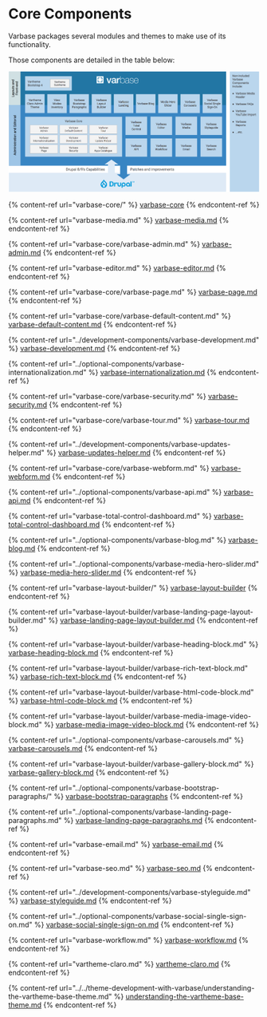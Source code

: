 # Core Components

Varbase packages several modules and themes to make use of its functionality.&#x20;

Those components are detailed in the table below:

![Varbase Components Diagram](<../../../.gitbook/assets/varbase components.png>)

{% content-ref url="varbase-core/" %}
[varbase-core](varbase-core/)
{% endcontent-ref %}

{% content-ref url="varbase-media.md" %}
[varbase-media.md](varbase-media.md)
{% endcontent-ref %}

{% content-ref url="varbase-core/varbase-admin.md" %}
[varbase-admin.md](varbase-core/varbase-admin.md)
{% endcontent-ref %}

{% content-ref url="varbase-editor.md" %}
[varbase-editor.md](varbase-editor.md)
{% endcontent-ref %}

{% content-ref url="varbase-core/varbase-page.md" %}
[varbase-page.md](varbase-core/varbase-page.md)
{% endcontent-ref %}

{% content-ref url="varbase-core/varbase-default-content.md" %}
[varbase-default-content.md](varbase-core/varbase-default-content.md)
{% endcontent-ref %}

{% content-ref url="../development-components/varbase-development.md" %}
[varbase-development.md](../development-components/varbase-development.md)
{% endcontent-ref %}

{% content-ref url="../optional-components/varbase-internationalization.md" %}
[varbase-internationalization.md](../optional-components/varbase-internationalization.md)
{% endcontent-ref %}

{% content-ref url="varbase-core/varbase-security.md" %}
[varbase-security.md](varbase-core/varbase-security.md)
{% endcontent-ref %}

{% content-ref url="varbase-core/varbase-tour.md" %}
[varbase-tour.md](varbase-core/varbase-tour.md)
{% endcontent-ref %}

{% content-ref url="../development-components/varbase-updates-helper.md" %}
[varbase-updates-helper.md](../development-components/varbase-updates-helper.md)
{% endcontent-ref %}

{% content-ref url="varbase-core/varbase-webform.md" %}
[varbase-webform.md](varbase-core/varbase-webform.md)
{% endcontent-ref %}

{% content-ref url="../optional-components/varbase-api.md" %}
[varbase-api.md](../optional-components/varbase-api.md)
{% endcontent-ref %}

{% content-ref url="varbase-total-control-dashboard.md" %}
[varbase-total-control-dashboard.md](varbase-total-control-dashboard.md)
{% endcontent-ref %}

{% content-ref url="../optional-components/varbase-blog.md" %}
[varbase-blog.md](../optional-components/varbase-blog.md)
{% endcontent-ref %}

{% content-ref url="../optional-components/varbase-media-hero-slider.md" %}
[varbase-media-hero-slider.md](../optional-components/varbase-media-hero-slider.md)
{% endcontent-ref %}

{% content-ref url="varbase-layout-builder/" %}
[varbase-layout-builder](varbase-layout-builder/)
{% endcontent-ref %}

{% content-ref url="varbase-layout-builder/varbase-landing-page-layout-builder.md" %}
[varbase-landing-page-layout-builder.md](varbase-layout-builder/varbase-landing-page-layout-builder.md)
{% endcontent-ref %}

{% content-ref url="varbase-layout-builder/varbase-heading-block.md" %}
[varbase-heading-block.md](varbase-layout-builder/varbase-heading-block.md)
{% endcontent-ref %}

{% content-ref url="varbase-layout-builder/varbase-rich-text-block.md" %}
[varbase-rich-text-block.md](varbase-layout-builder/varbase-rich-text-block.md)
{% endcontent-ref %}

{% content-ref url="varbase-layout-builder/varbase-html-code-block.md" %}
[varbase-html-code-block.md](varbase-layout-builder/varbase-html-code-block.md)
{% endcontent-ref %}

{% content-ref url="varbase-layout-builder/varbase-media-image-video-block.md" %}
[varbase-media-image-video-block.md](varbase-layout-builder/varbase-media-image-video-block.md)
{% endcontent-ref %}

{% content-ref url="../optional-components/varbase-carousels.md" %}
[varbase-carousels.md](../optional-components/varbase-carousels.md)
{% endcontent-ref %}

{% content-ref url="varbase-layout-builder/varbase-gallery-block.md" %}
[varbase-gallery-block.md](varbase-layout-builder/varbase-gallery-block.md)
{% endcontent-ref %}

{% content-ref url="../optional-components/varbase-bootstrap-paragraphs/" %}
[varbase-bootstrap-paragraphs](../optional-components/varbase-bootstrap-paragraphs/)
{% endcontent-ref %}

{% content-ref url="../optional-components/varbase-landing-page-paragraphs.md" %}
[varbase-landing-page-paragraphs.md](../optional-components/varbase-landing-page-paragraphs.md)
{% endcontent-ref %}

{% content-ref url="varbase-email.md" %}
[varbase-email.md](varbase-email.md)
{% endcontent-ref %}

{% content-ref url="varbase-seo.md" %}
[varbase-seo.md](varbase-seo.md)
{% endcontent-ref %}

{% content-ref url="../development-components/varbase-styleguide.md" %}
[varbase-styleguide.md](../development-components/varbase-styleguide.md)
{% endcontent-ref %}

{% content-ref url="../optional-components/varbase-social-single-sign-on.md" %}
[varbase-social-single-sign-on.md](../optional-components/varbase-social-single-sign-on.md)
{% endcontent-ref %}

{% content-ref url="varbase-workflow.md" %}
[varbase-workflow.md](varbase-workflow.md)
{% endcontent-ref %}

{% content-ref url="vartheme-claro.md" %}
[vartheme-claro.md](vartheme-claro.md)
{% endcontent-ref %}

{% content-ref url="../../theme-development-with-varbase/understanding-the-vartheme-base-theme.md" %}
[understanding-the-vartheme-base-theme.md](../../theme-development-with-varbase/understanding-the-vartheme-base-theme.md)
{% endcontent-ref %}



































